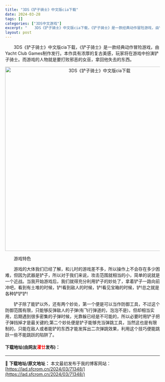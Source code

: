 ```yaml
---
title: "3DS《铲子骑士》中文版cia下载"
date: 2024-03-28
tags: []
categories: ["3DS中文游戏"]
excerpt: "　　3DS《铲子骑士》中文版cia下载，《铲子骑士》是一款经典动作冒险游戏，由Yacht Club Games制作发行。本作具有浓厚的复古美感，玩家将在游戏中扮演铲子骑士。而游戏的人物就是要打败邪恶的女巫，拿回他失去的东西。 　　游戏特色 　　游戏的大体我们已经了解，和儿时的游戏差不多，所以操作上不&hellip;"
layout: post
---
```


 <p>　　3DS《铲子骑士》中文版cia下载，《铲子骑士》是一款经典动作冒险游戏，由Yacht Club Games制作发行。本作具有浓厚的复古美感，玩家将在游戏中扮演铲子骑士。而游戏的人物就是要打败邪恶的女巫，拿回他失去的东西。</p> <p align="center"><img align="" border="0" src="https://lad.sfcrom.cn/wp-content/uploads/2024/03/20240328_660548cac34b7.png" width="599" alt="3DS《铲子骑士》中文版cia下载" /></p> <p>　　游戏特色</p> <p>　　游戏的大体我们已经了解，和儿时的游戏差不多，所以操作上不会存在多少困难，但因为武器是铲子，所以对于我们来说，攻击范围就相当的小，简单的说就是一个近战。当我开始游戏后，我们就得充分利用铲子的妙处了，拿着铲子一路向前冲吧，看到有土堆的时候，铲!看到敌人的时候，铲!看见宝箱的时候，铲!总之就是各种铲铲铲!</p> <p>　　铲子除了能铲以外，还有两个妙处，第一个便是可以当作防御工具，不过这个防御范围有限，只能够反弹敌人的子弹(有飞行弹道的，泡泡不是)，但却相当实用，后期遇到很多密集的子弹时候，光靠躲已经是不可能的，所以必要时用铲子把子弹挡掉才是最关键的;第二个妙处便是铲子能够充当弹跳工具，当然这也是有限制的，只能在敌人或者能铲的东西才能发挥出二次弹跳效果，利用这个技巧便能跳跃一些不能跳跃的陷阱了。</p> <p><h4>下载地址(由网友<font color="red">濯廿</font>发布)：</h4></p> 

---
📖 **下载地址/原文地址：** 本文最初发布于我的博客网站：[https://lad.sfcrom.cn/2024/03/71348/](https://lad.sfcrom.cn/2024/03/71348/)

